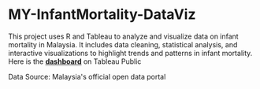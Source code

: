 # MY-InfantMortality-DataViz
This project uses R and Tableau to analyze and visualize data on infant mortality in Malaysia. It includes data cleaning, statistical analysis, and interactive visualizations to highlight trends and patterns in infant mortality.
Here is the **[dashboard](https://public.tableau.com/app/profile/sin.yee.yeoh/viz/A1Demo/Dashboard1 "A Brief Overview of Infant Mortality in Malaysia")** on Tableau Public

Data Source: Malaysia's official open data portal
